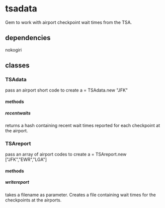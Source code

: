 # tsadata

Gem to work with airport checkpoint wait times from the TSA.

## dependencies

nokogiri

## classes
### TSAdata

pass an airport short code to create
a = TSAdata.new "JFK"

#### methods
##### recentwaits
returns a hash containing recent wait times reported for    each checkpoint at the airport.

### TSAreport

pass an array of airport codes to create
a = TSAreport.new ["JFK","EWR","LGA"]

#### methods
##### writereport
takes a filename as parameter.  Creates a file containing wait times for the checkpoints at the airports.